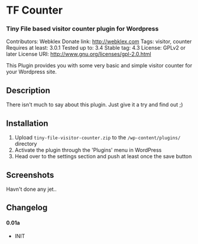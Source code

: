 # TF Counter
### Tiny File based visitor counter plugin for Wordpress
Contributors: Webklex
Donate link: http://webklex.com
Tags: visitor, counter
Requires at least: 3.0.1
Tested up to: 3.4
Stable tag: 4.3
License: GPLv2 or later
License URI: http://www.gnu.org/licenses/gpl-2.0.html

This Plugin provides you with some very basic and simple visitor counter for your Wordpress site.

## Description

There isn't much to say about this plugin. Just give it a try and find out ;)

## Installation

1. Upload `tiny-file-visitor-counter.zip` to the `/wp-content/plugins/` directory
2. Activate the plugin through the 'Plugins' menu in WordPress
3. Head over to the settings section and push at least once the save button


## Screenshots

Havn't done any jet..

## Changelog

#### 0.01a
* INIT
